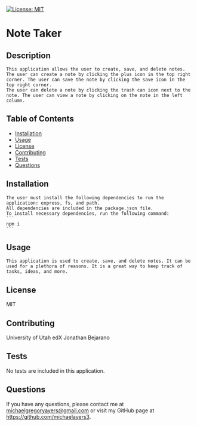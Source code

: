 [![License: MIT](https://img.shields.io/badge/License-MIT-yellow.svg)](https://opensource.org/licenses/MIT)
 # Note Taker


 ## Description
    This application allows the user to create, save, and delete notes. The user can create a note by clicking the plus icon in the top right corner. The user can save the note by clicking the save icon in the top right corner. 
    The user can delete a note by clicking the trash can icon next to the note. The user can view a note by clicking on the note in the left column.             
        
 ## Table of Contents
 * [Installation](#installation)
 * [Usage](#usage)
 * [License](#license)
 * [Contributing](#contributing)
 * [Tests](#tests)
 * [Questions](#questions)
                
 ## Installation
 
    The user must install the following dependencies to run the application: express, fs, and path.
    All dependencies are included in the package.json file. 
    To install necessary dependencies, run the following command:
    ```
    npm i
    ```         

 ## Usage
    This application is used to create, save, and delete notes. It can be used for a plethora of reasons. It is a great way to keep track of tasks, ideas, and more.       
        
 ## License
 MIT
        
 ## Contributing
  University of Utah
  edX
  Jonathan Bejarano           
        
 ## Tests
   No tests are included in this application.          
        
 ## Questions
 If you have any questions, please contact me at michaelgregoryayers@gmail.com or visit my GitHub page at
        https://github.com/michaelayers3.
    

